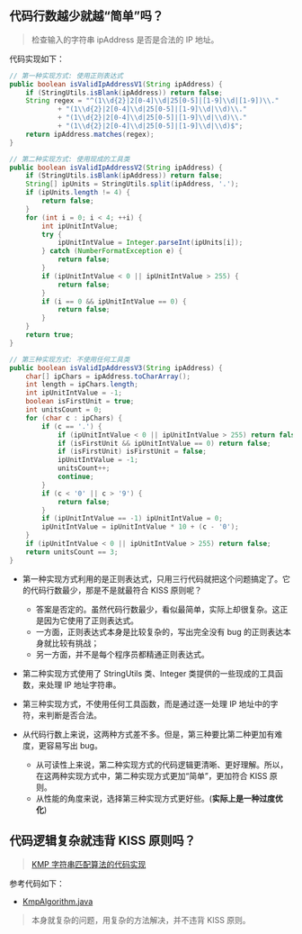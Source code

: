 ## 代码行数越少就越“简单”吗？
> 检查输入的字符串 ipAddress 是否是合法的 IP 地址。

代码实现如下：
```java
// 第一种实现方式: 使用正则表达式
public boolean isValidIpAddressV1(String ipAddress) {
    if (StringUtils.isBlank(ipAddress)) return false;
    String regex = "^(1\\d{2}|2[0-4]\\d|25[0-5]|[1-9]\\d|[1-9])\\."
            + "(1\\d{2}|2[0-4]\\d|25[0-5]|[1-9]\\d|\\d)\\."
            + "(1\\d{2}|2[0-4]\\d|25[0-5]|[1-9]\\d|\\d)\\."
            + "(1\\d{2}|2[0-4]\\d|25[0-5]|[1-9]\\d|\\d)$";
    return ipAddress.matches(regex);
}

// 第二种实现方式: 使用现成的工具类
public boolean isValidIpAddressV2(String ipAddress) {
    if (StringUtils.isBlank(ipAddress)) return false;
    String[] ipUnits = StringUtils.split(ipAddress, '.');
    if (ipUnits.length != 4) {
        return false;
    }
    for (int i = 0; i < 4; ++i) {
        int ipUnitIntValue;
        try {
            ipUnitIntValue = Integer.parseInt(ipUnits[i]);
        } catch (NumberFormatException e) {
            return false;
        }
        if (ipUnitIntValue < 0 || ipUnitIntValue > 255) {
            return false;
        }
        if (i == 0 && ipUnitIntValue == 0) {
            return false;
        }
    }
    return true;
}

// 第三种实现方式: 不使用任何工具类
public boolean isValidIpAddressV3(String ipAddress) {
    char[] ipChars = ipAddress.toCharArray();
    int length = ipChars.length;
    int ipUnitIntValue = -1;
    boolean isFirstUnit = true;
    int unitsCount = 0;
    for (char c : ipChars) {
        if (c == '.') {
            if (ipUnitIntValue < 0 || ipUnitIntValue > 255) return false;
            if (isFirstUnit && ipUnitIntValue == 0) return false;
            if (isFirstUnit) isFirstUnit = false;
            ipUnitIntValue = -1;
            unitsCount++;
            continue;
        }
        if (c < '0' || c > '9') {
            return false;
        }
        if (ipUnitIntValue == -1) ipUnitIntValue = 0;
        ipUnitIntValue = ipUnitIntValue * 10 + (c - '0');
    }
    if (ipUnitIntValue < 0 || ipUnitIntValue > 255) return false;
    return unitsCount == 3;
}
```

- 第一种实现方式利用的是正则表达式，只用三行代码就把这个问题搞定了。它的代码行数最少，那是不是就最符合 KISS 原则呢？
  - 答案是否定的。虽然代码行数最少，看似最简单，实际上却很复杂。这正是因为它使用了正则表达式。
  - 一方面，正则表达式本身是比较复杂的，写出完全没有 bug 的正则表达本身就比较有挑战；
  - 另一方面，并不是每个程序员都精通正则表达式。

- 第二种实现方式使用了 StringUtils 类、Integer 类提供的一些现成的工具函数，来处理 IP 地址字符串。
- 第三种实现方式，不使用任何工具函数，而是通过逐一处理 IP 地址中的字符，来判断是否合法。

- 从代码行数上来说，这两种方式差不多。但是，第三种要比第二种更加有难度，更容易写出 bug。
  - 从可读性上来说，第二种实现方式的代码逻辑更清晰、更好理解。所以，在这两种实现方式中，第二种实现方式更加“简单”，更加符合 KISS 原则。
  - 从性能的角度来说，选择第三种实现方式更好些。(**实际上是一种过度优化**)

## 代码逻辑复杂就违背 KISS 原则吗？
> [KMP 字符串匹配算法的代码实现](https://time.geekbang.org/column/article/71845)

参考代码如下：
- [KmpAlgorithm.java](KmpAlgorithm.java)

> 本身就复杂的问题，用复杂的方法解决，并不违背 KISS 原则。
